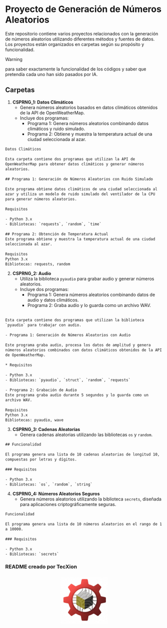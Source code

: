 # Proyecto de Generación de Números Aleatorios

Este repositorio contiene varios proyectos relacionados con la generación de números aleatorios utilizando diferentes métodos y fuentes de datos. Los proyectos están organizados en carpetas según su propósito y funcionalidad.

>[!WARNING]
>para saber exactamente la funcionalidad de los códigos y saber que pretendía cada uno han sido pasados por IA.


## Carpetas

1. **CSPRNG_1: Datos Climáticos**
   - Genera números aleatorios basados en datos climáticos obtenidos de la API de OpenWeatherMap.
   - Incluye dos programas:
     - Programa 1: Genera números aleatorios combinando datos climáticos y ruido simulado.
     - Programa 2: Obtiene y muestra la temperatura actual de una ciudad seleccionada al azar.
```
Datos Climáticos

Esta carpeta contiene dos programas que utilizan la API de OpenWeatherMap para obtener datos climáticos y generar números aleatorios.

## Programa 1: Generación de Números Aleatorios con Ruido Simulado

Este programa obtiene datos climáticos de una ciudad seleccionada al azar y utiliza un modelo de ruido simulado del ventilador de la CPU para generar números aleatorios.

Requisitos

- Python 3.x
- Bibliotecas: `requests`, `random`, `time`

## Programa 2: Obtención de Temperatura Actual
Este programa obtiene y muestra la temperatura actual de una ciudad seleccionada al azar.

Requisitos
Python 3.x
Bibliotecas: requests, random

```


2. **CSPRNG_2: Audio**
   - Utiliza la biblioteca `pyaudio` para grabar audio y generar números aleatorios.
   - Incluye dos programas:
     - Programa 1: Genera números aleatorios combinando datos de audio y datos climáticos.
     - Programa 2: Graba audio y lo guarda como un archivo WAV.
    
```

Esta carpeta contiene dos programas que utilizan la biblioteca `pyaudio` para trabajar con audio.

- Programa 1: Generación de Números Aleatorios con Audio

Este programa graba audio, procesa los datos de amplitud y genera números aleatorios combinados con datos climáticos obtenidos de la API de OpenWeatherMap.

* Requisitos

- Python 3.x
- Bibliotecas: `pyaudio`, `struct`, `random`, `requests`

- Programa 2: Grabación de Audio
Este programa graba audio durante 5 segundos y lo guarda como un archivo WAV.

Requisitos
Python 3.x
Bibliotecas: pyaudio, wave

```

3. **CSPRNG_3: Cadenas Aleatorias**
   - Genera cadenas aleatorias utilizando las bibliotecas `os` y `random`.
  
```
## Funcionalidad

El programa genera una lista de 10 cadenas aleatorias de longitud 10, compuestas por letras y dígitos.

### Requisitos

- Python 3.x
- Bibliotecas: `os`, `random`, `string`

```

4. **CSPRNG_4: Números Aleatorios Seguros**
   - Genera números aleatorios utilizando la biblioteca `secrets`, diseñada para aplicaciones criptográficamente seguras.
  
```
Funcionalidad

El programa genera una lista de 10 números aleatorios en el rango de 1 a 10000.

### Requisitos

- Python 3.x
- Bibliotecas: `secrets`
```
  
### README creado por TecXion

<h3 align="center"><img src="https://github.com/tecxion/TecXion/blob/main/Media/TECXARTgif2.gif"></h3>

